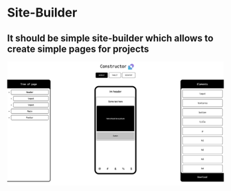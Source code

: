 # Site-Builder
## It should be simple site-builder which allows to create simple pages for projects

![alt text](./site.png)
